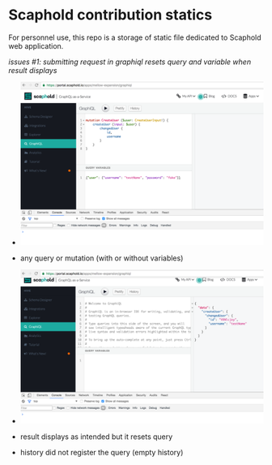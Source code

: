 # Scaphold contribution statics

For personnel use, this repo is a storage of static file dedicated to Scaphold web application.


*issues #1: submitting request in graphiql resets query and variable when result displays*

- ![sample request before submitting](https://raw.githubusercontent.com/MacKentoch/scaphold-contrib-statics/master/print_screens/V2/before-request-submit.png)

 - any query or mutation (with or without variables)



- ![sample request after submitting](https://raw.githubusercontent.com/MacKentoch/scaphold-contrib-statics/master/print_screens/V2/after-request-submit.png)

 - result displays as intended but it resets query
 - history did not register the query (empty history)
